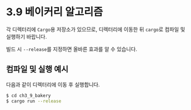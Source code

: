 # 3.9 베이커리 알고리즘

각 디렉터리에 `Cargo`용 저장소가 있으므로, 디렉터리에 이동한 뒤 `cargo`로 컴파일 및 실행하기 바랍니다.

빌드 시 ```--release```를 지정하면 올바른 효과를 알 수 있습니다.

## 컴파일 및 실행 예시

다음과 같이 디렉터리에 이동 후 실행합니다.

```sh
$ cd ch3_9_bakery
$ cargo run --release
```

